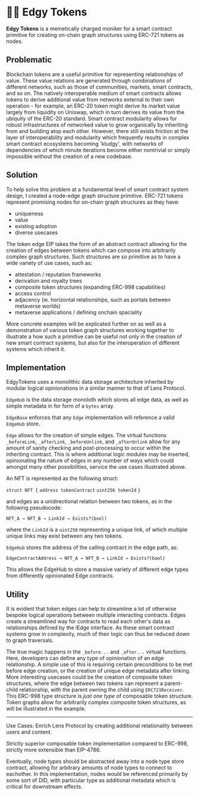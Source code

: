 # 👨‍🎤 Edgy Tokens

**Edgy Tokens** is a memetically charged moniker for a smart contract primitive for creating on-chain graph structures using ERC-721 tokens as nodes.

## Problematic

Blockchain tokens are a useful primitive for representing relationships of value. These value relations are generated through combinations of different networks, such as those of communities, markets, smart contracts, and so on. The natively interoperable medium of smart contracts allows tokens to derive additional value from networks external to their own operation - for example, an ERC-20 token might derive its market value largely from liquidity on Uniswap, which in turn derives its value from the ubiquity of the ERC-20 standard. Smart contract modularity allows for robust infrastructures of networked value to grow organically by inheriting from and building atop each other. However, there still exists friction at the layer of interoperability and modularity which frequently results in complex smart contract ecosystems becoming 'kludgy', with networks of dependencies of which minute iterations become either nontrivial or simply impossible without the creation of a new codebase.

## Solution

To help solve this problem at a fundamental level of smart contract system design, I created a node-edge graph structure primitive. ERC-721 tokens represent promising nodes for on-chain graph structures as they have:

- uniqueness
- value
- existing adoption
- diverse usecases

The token edge EIP takes the form of an abstract contract allowing for the creation of edges between tokens which can compose into arbitrarily complex graph structures. Such structures are so primitive as to have a wide variety of use cases, such as:

- attestation / reputation frameworks
- derivation and royalty trees
- composite token structures (expanding ERC-998 capabilities)
- access control
- adjacency (ie. horizontal relationships, such as portals between metaverse worlds)
- metaverse applications / defining onchain spaciality

More concrete examples will be explicated further on as well as a demonstration of various token graph structures working together to illustrate a how such a primitive can be useful not only in the creation of new smart contract systems, but also for the interoperation of different systems which inherit it.

## Implementation

EdgyTokens uses a monolithic data storage architecture inherited by modular logical opinionations in a similar manner to that of Lens Protocol.

`EdgeHub` is the data storage monoloth which stores all edge data, as well as simple metadata in for form of a `bytes` array.

`EdgeBase` enforces that any `Edge` implementation will reference a valid `EdgeHub` store.

`Edge` allows for the creation of simple edges. The virtual functions `_beforeLink`, `_afterLink`, `_beforeUnlink`, and `_afterUnlink` allow for any amount of sanity checking and post-processing to occur within the inheriting contract. This is where additional logic modules may be inserted, opinionating the nature of edges in any number of ways which could amongst many other possibilities, service the use cases illustrated above.

An NFT is represented as the following struct:

`struct NFT {`
`address tokenContract`
`uint256 tokenId`
`}`

and edges as a unidirectional relation between two tokens, as in the following pseudocode:

`NFT_A → NFT_B → LinkId → Exists?(bool)`

where the `LinkId` is a `uint256` representing a unique link, of which multiple unique links may exist between any two tokens.

`EdgeHub` stores the address of the calling contract in the edge path, as:

`EdgeContractAddress → NFT_A → NFT_B → LinkId → Exists?(bool)`

This allows the EdgeHub to store a massive variety of different edge types from differently opinionated Edge contracts.

## Utility

It is evident that token edges can help to streamline a lot of otherwise bespoke logical operations between multiple interacting contracts. Edges create a streamlined way for contracts to read each other's data as relationships defined by the iEdge interface. As these smart contract systems grow in complexity, much of their logic can thus be reduced down to graph traversals.

The true magic happens in the `_before...` and `_after...` virtual functions. Here, developers can define any type of opinionation of an edge relationship. A simple use of this is requiring certain preconditions to be met before edge creation, or the creation of unique edge metadata after linking. More interesting usecases could be the creation of composite token structures, where the edge between two tokens can represent a parent-child relationship, with the parent owning the child using `ERC721Receiver`. This ERC-998 type structure is _just one type_ of composable token structure. Token graphs allow for arbitrarily complex composite token structures, as will be illustrated in the example.

---

Use Cases: Enrich Lens Protocol by creating additional relationality between users and content.

Strictly superior composable token implementation compared to ERC-998, strictly more extensible than EIP-4786.

Eventually, node types should be abstracted away into a node type store contract, allowing for arbitrary amounts of node types to connect to eachother. In this implementation, nodes would be referenced primarily by some sort of DID, with particular type as additional metadata which is critical for downstream effects.
